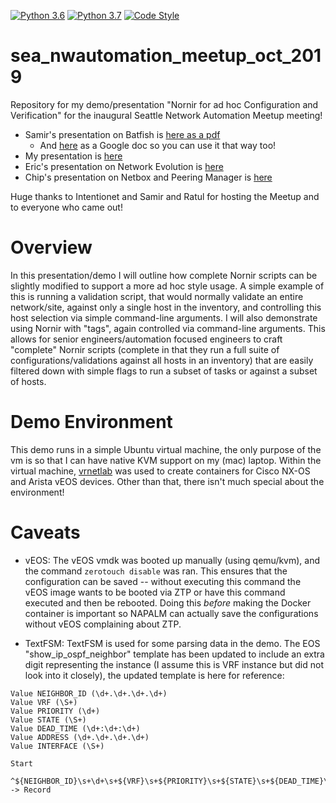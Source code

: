 [![Python 3.6](https://img.shields.io/badge/python-3.6-blue.svg)](https://www.python.org/downloads/release/python-360/)
[![Python 3.7](https://img.shields.io/badge/python-3.7-blue.svg)](https://www.python.org/downloads/release/python-370/)
[![Code Style](https://img.shields.io/badge/code%20style-black-000000.svg)](https://github.com/ambv/black)

sea_nwautomation_meetup_oct_2019
=======

Repository for my demo/presentation "Nornir for ad hoc Configuration and Verification" for the inaugural Seattle Network Automation Meetup meeting!

- Samir's presentation on Batfish is [here as a pdf](/presentation/Batfish_Introduction_Samir_Parikh.pdf)
  - And [here](ihttps://docs.google.com/presentation/d/1IGwO0AFn-wEKcVNpyWhUsSVIBqJvESOcfJdEGPuBpHU/) as a Google doc so you can use it that way too!
- My presentation is [here](/presentation/Nornir_for_Adhoc_Tasks_Carl_Montanari.pdf)
- Eric's presentation on Network Evolution is [here](/presentation/Network_Automation_Evolution_Eric_Chou.pdf)
- Chip's presentation on Netbox and Peering Manager is [here](/presentation/Netbox_and_Peering_Manager_Chip_Marshall.pdf)

Huge thanks to Intentionet and Samir and Ratul for hosting the Meetup and to everyone who came out!

# Overview

In this presentation/demo I will outline how complete Nornir scripts can be slightly modified to support a more ad hoc style usage. A simple example of this is running a validation script, that would normally validate an entire network/site, against only a single host in the inventory, and controlling this host selection via simple command-line arguments. I will also demonstrate using Nornir with "tags", again controlled via command-line arguments. This allows for senior engineers/automation focused engineers to craft "complete" Nornir scripts (complete in that they run a full suite of configurations/validations against all hosts in an inventory) that are easily filtered down with simple flags to run a subset of tasks or against a subset of hosts.

# Demo Environment

This demo runs in a simple Ubuntu virtual machine, the only purpose of the vm is so that I can have native KVM support on my (mac) laptop. Within the virtual machine, [vrnetlab](https://github.com/plajjan/vrnetlab) was used to create containers for Cisco NX-OS and Arista vEOS devices. Other than that, there isn't much special about the environment!

# Caveats

- vEOS: The vEOS vmdk was booted up manually (using qemu/kvm), and the command `zerotouch disable` was ran. This ensures that the configuration can be saved -- without executing this command the vEOS image wants to be booted via ZTP or have this command executed and then be rebooted. Doing this *before* making the Docker container is important so NAPALM can actually save the configurations without vEOS complaining about ZTP.

- TextFSM: TextFSM is used for some parsing data in the demo. The EOS "show_ip_ospf_neighbor" template has been updated to include an extra digit representing the instance (I assume this is VRF instance but did not look into it closely), the updated template is here for reference:

```
Value NEIGHBOR_ID (\d+.\d+.\d+.\d+)
Value VRF (\S+)
Value PRIORITY (\d+)
Value STATE (\S+)
Value DEAD_TIME (\d+:\d+:\d+)
Value ADDRESS (\d+.\d+.\d+.\d+)
Value INTERFACE (\S+)

Start
  ^${NEIGHBOR_ID}\s+\d+\s+${VRF}\s+${PRIORITY}\s+${STATE}\s+${DEAD_TIME}\s+${ADDRESS}\s+${INTERFACE} -> Record

 ```
